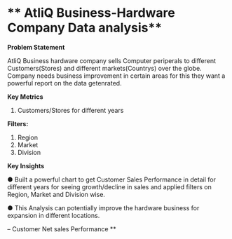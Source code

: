 # ** AtliQ Business-Hardware Company Data analysis**

**Problem Statement**

AtliQ Business hardware company sells Computer periperals to different Customers(Stores) and different markets(Countrys) over the globe. Company needs business improvement in certain areas for this they want a powerful report on the data getenrated. 

**Key Metrics**
1. Customers/Stores for different years

**Filters:**
1. Region
2. Market
3. Division

**Key Insights**
   
●	Built a powerful chart to get Customer Sales Performance in detail for different years for seeing growth/decline in sales and applied filters on Region, Market and Division wise.

●	This Analysis can potentially improve the hardware business for expansion in different locations.

 – Customer Net sales Performance  **      

